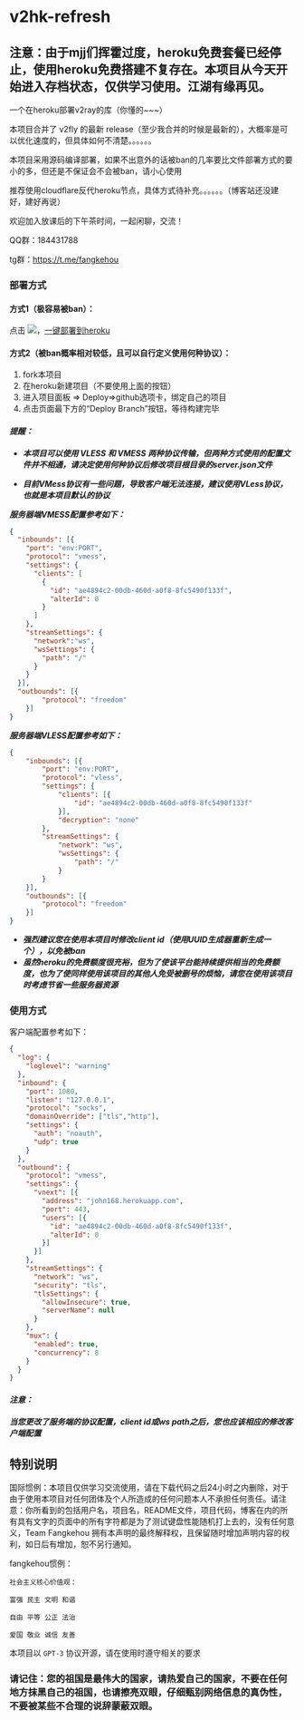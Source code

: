 # v2hk-refresh
## 注意：由于mjj们挥霍过度，heroku免费套餐已经停止，使用heroku免费搭建不复存在。本项目从今天开始进入存档状态，仅供学习使用。江湖有缘再见。
一个在heroku部署v2ray的库（你懂的~~~）

本项目合并了 v2fly 的最新 release（至少我合并的时候是最新的），大概率是可以优化速度的，但具体如何不清楚。。。。。。

本项目采用源码编译部署，如果不出意外的话被ban的几率要比文件部署方式的要小的多，但还是不保证会不会被ban，请小心使用

推荐使用cloudflare反代heroku节点，具体方式待补充。。。。。。（博客站还没建好，建好再说）

欢迎加入放课后的下午茶时间，一起闲聊，交流！

QQ群：184431788

tg群：https://t.me/fangkehou

### 部署方式

#### 方式1（极容易被ban）：

点击 [![](https://www.herokucdn.com/deploy/button.png)](https://heroku.com/deploy?template=https://github.com/fangkehou-team/v2hk-refresh)，[一键部署到heroku](https://heroku.com/deploy?template=https://github.com/fangkehou-team/v2hk-refresh)

#### 方式2（被ban概率相对较低，且可以自行定义使用何种协议）：

1. fork本项目
2. 在heroku新建项目（不要使用上面的按钮）
3. 进入项目面板 => Deploy=>github选项卡，绑定自己的项目
4. 点击页面最下方的“Deploy Branch”按钮，等待构建完毕

#### ___提醒：___

- ___本项目可以使用 VLESS 和 VMESS 两种协议传输，但两种方式使用的配置文件并不相通，请决定使用何种协议后修改项目根目录的server.json文件___

- ___目前VMess协议有一些问题，导致客户端无法连接，建议使用VLess协议，也就是本项目默认的协议___


___服务器端VMESS配置参考如下：___

```json
{
  "inbounds": [{
    "port": "env:PORT",
    "protocol": "vmess",
    "settings": {
      "clients": [
        {
          "id": "ae4894c2-00db-460d-a0f8-8fc5490f133f",
          "alterId": 0
        }
      ]
    },
    "streamSettings": {
      "network":"ws",
      "wsSettings": {
        "path": "/"
      }
    }
  }],
  "outbounds": [{
        "protocol": "freedom"
    }]
}
```

___服务器端VLESS配置参考如下：___

```json
{
    "inbounds": [{
        "port": "env:PORT",
        "protocol": "vless",
        "settings": {
            "clients": [{
                "id": "ae4894c2-00db-460d-a0f8-8fc5490f133f"
            }],
            "decryption": "none"
        },
        "streamSettings": {
            "network": "ws",
            "wsSettings": {
                "path": "/"
            }
        }
    }],
    "outbounds": [{
        "protocol": "freedom"
    }]
}
```



- ___强烈建议您在使用本项目时修改client id（使用UUID生成器重新生成一个），以免被ban___
- ___虽然heroku的免费额度很充裕，但为了使该平台能持续提供相当的免费额度，也为了使同样使用该项目的其他人免受被删号的烦恼，请您在使用该项目时考虑节省一些服务器资源___

### 使用方式

客户端配置参考如下：

```json
{
  "log": {
    "loglevel": "warning"
  },
  "inbound": {
    "port": 1080,
    "listen": "127.0.0.1",
    "protocol": "socks",
    "domainOverride": ["tls","http"],
    "settings": {
      "auth": "noauth",
      "udp": true
    }
  },
  "outbound": {
    "protocol": "vmess",
    "settings": {
      "vnext": [{
        "address": "john168.herokuapp.com",
        "port": 443,
        "users": [{
          "id": "ae4894c2-00db-460d-a0f8-8fc5490f133f",
          "alterId": 0
        }]
      }]
    },
    "streamSettings": {
      "network": "ws",
      "security": "tls",
      "tlsSettings": {
        "allowInsecure": true,
        "serverName": null
      }
    },
    "mux": {
      "enabled": true,
      "concurrency": 8
    }
  }
}
```

####  ___注意：___

___当您更改了服务端的协议配置，client id或ws path之后，您也应该相应的修改客户端配置___

## 特别说明

国际惯例：本项目仅供学习交流使用，请在下载代码之后24小时之内删除，对于由于使用本项目对任何团体及个人所造成的任何问题本人不承担任何责任。请注意：你所看到的包括用户名，项目名，README文件，项目代码，博客在内的所有具有文字的页面中的所有字符都是为了测试键盘性能随机打上去的，没有任何意义，Team Fangkehou 拥有本声明的最终解释权，且保留随时增加声明内容的权利，如日后有增加，恕不另行通知。

fangkehou惯例：

```
社会主义核心价值观：

富强 民主 文明 和谐

自由 平等 公正 法治

爱国 敬业 诚信 友善
```

本项目以 `GPT-3` 协议开源，请在使用时遵守相关的要求

### 请记住：您的祖国是最伟大的国家，请热爱自己的国家，不要在任何地方抹黑自己的祖国，也请擦亮双眼，仔细甄别网络信息的真伪性，不要被某些不合理的说辞蒙蔽双眼。
